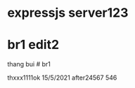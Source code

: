 # expressjs server123
# br1 edit2
<html>thang bui</html>
# br1

thxxx1111ok
15/5/2021
after24567
546
